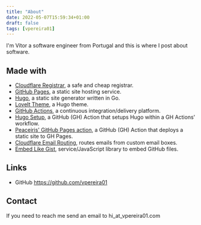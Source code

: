 ```yaml
---
title: "About"
date: 2022-05-07T15:59:34+01:00
draft: false
tags: [vpereira01]
---
```


I'm Vítor a software engineer from Portugal and this is where I post about software.

## Made with

* [Cloudflare Registrar](https://www.cloudflare.com/products/registrar/), a safe and cheap registrar.
* [GitHub Pages](https://pages.github.com/), a static site hosting service.
* [Hugo](https://gohugo.io/about/what-is-hugo/), a static site generator written in Go.
* [LoveIt Theme](https://hugoloveit.com/about/), a Hugo theme.
* [GitHub Actions](https://github.com/features/actions), a continuous integration/delivery platform.
* [Hugo Setup](https://github.com/marketplace/actions/hugo-setup), a GitHub (GH) Action that setups Hugo within a GH Actions' workflow.
* [Peaceiris' GitHub Pages action](https://github.com/marketplace/actions/github-pages-action), a GitHub (GH) Action that deploys a static site to GH Pages.
* [Cloudflare Email Routing](https://developers.cloudflare.com/email-routing/), routes emails from custom email boxes.
* [Embed Like Gist](https://emgithub.com/), service/JavaScript library to embed GitHub files.

## Links

* GitHub https://github.com/vpereira01

## Contact

If you need to reach me send an email to hi_at_vpereira01.com
